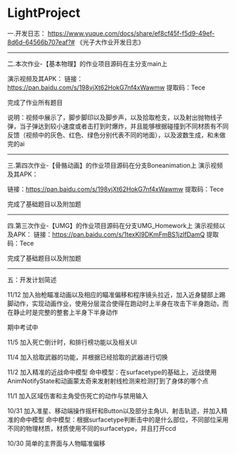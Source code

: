 # LightProject
一.开发日志：
https://www.yuque.com/docs/share/ef8cf45f-f5d9-49ef-8d6d-64566b707eaf?# 《光子大作业开发日志》


--------------------------------------------------------------------------------------------------------------
二.本次作业-【基本物理】的作业项目源码在主分支main上

演示视频及其APK：
链接：https://pan.baidu.com/s/198vjXt62HokG7nf4xWawmw 
提取码：Tece

完成了作业所有题目

说明：视频中展示了，脚步脚印以及脚步声，以及拾取枪支，以及射出抛物线子弹，当子弹达到较小速度或者击打到时爆炸，并且能够根据碰撞到不同材质有不同反馈（视频中的灰色、红色、绿色分别代表不同的地面），以及波数生成，和未做完的ai

--------------------------------------------------------------------------------------------------------------
三.第四次作业-【骨骼动画】的作业项目源码在分支Boneanimation上
演示视频及其APK：

链接：https://pan.baidu.com/s/198vjXt62HokG7nf4xWawmw 
提取码：Tece

完成了基础题目以及附加题

--------------------------------------------------------------------------------------------------------------


四.第三次作业-【UMG】的作业项目源码在分支UMG_Homework上
演示视频以及APK：
链接：https://pan.baidu.com/s/1texKI9DKmFmBS1jzlfDamQ 
提取码：Tece

完成了基础题目以及附加题

--------------------------------------------------------------------------------------------------------------


五：开发计划简述

11/12
加入抬枪瞄准动画以及相应的瞄准偏移和程序镜头拉近，加入近身腿部上踢脚动作，实现动画作业，使用分层混合使得在跑动时上半身在攻击下半身跑动，而在静止时是完整的整套上半身下半身动作

期中考试中

11/5
加入死亡倒计时，和排行榜功能以及相关UI

11/4
加入拾取武器的功能，并根据已经拾取的武器进行切换

11/2
加入精准的近战命中模型
命中模型：在surfacetype的基础上，近战使用AnimNotifyState和动画蒙太奇来发射射线检测来检测打到了身体的哪个点

11/1
加入区域伤害和主角受伤死亡的动作与禁用输入

10/31
加入准星、移动端操作摇杆和Button以及部分主角UI、射击轨迹，并加入精准的命中模型
命中模型：根据surfacetype判断击中的是什么部位，不同部位采用不同的物理材质，材质使用不同的surfacetype，并且打开ccd

10/30
简单的主界面与人物瞄准偏移
